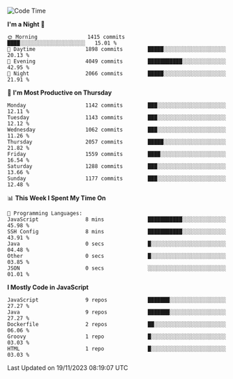 <!--START_SECTION:waka-->
![Code Time](http://img.shields.io/badge/Code%20Time-1%2C316%20hrs%2036%20mins-blue)

**I'm a Night 🦉** 

```text
🌞 Morning                1415 commits        ████░░░░░░░░░░░░░░░░░░░░░   15.01 % 
🌆 Daytime                1898 commits        █████░░░░░░░░░░░░░░░░░░░░   20.13 % 
🌃 Evening                4049 commits        ███████████░░░░░░░░░░░░░░   42.95 % 
🌙 Night                  2066 commits        █████░░░░░░░░░░░░░░░░░░░░   21.91 % 
```
📅 **I'm Most Productive on Thursday** 

```text
Monday                   1142 commits        ███░░░░░░░░░░░░░░░░░░░░░░   12.11 % 
Tuesday                  1143 commits        ███░░░░░░░░░░░░░░░░░░░░░░   12.12 % 
Wednesday                1062 commits        ███░░░░░░░░░░░░░░░░░░░░░░   11.26 % 
Thursday                 2057 commits        █████░░░░░░░░░░░░░░░░░░░░   21.82 % 
Friday                   1559 commits        ████░░░░░░░░░░░░░░░░░░░░░   16.54 % 
Saturday                 1288 commits        ███░░░░░░░░░░░░░░░░░░░░░░   13.66 % 
Sunday                   1177 commits        ███░░░░░░░░░░░░░░░░░░░░░░   12.48 % 
```


📊 **This Week I Spent My Time On** 

```text
💬 Programming Languages: 
JavaScript               8 mins              ███████████░░░░░░░░░░░░░░   45.98 % 
SSH Config               8 mins              ███████████░░░░░░░░░░░░░░   43.91 % 
Java                     0 secs              █░░░░░░░░░░░░░░░░░░░░░░░░   04.48 % 
Other                    0 secs              █░░░░░░░░░░░░░░░░░░░░░░░░   03.85 % 
JSON                     0 secs              ░░░░░░░░░░░░░░░░░░░░░░░░░   01.01 % 
```

**I Mostly Code in JavaScript** 

```text
JavaScript               9 repos             ███████░░░░░░░░░░░░░░░░░░   27.27 % 
Java                     9 repos             ███████░░░░░░░░░░░░░░░░░░   27.27 % 
Dockerfile               2 repos             ██░░░░░░░░░░░░░░░░░░░░░░░   06.06 % 
Groovy                   1 repo              █░░░░░░░░░░░░░░░░░░░░░░░░   03.03 % 
HTML                     1 repo              █░░░░░░░░░░░░░░░░░░░░░░░░   03.03 % 
```




 Last Updated on 19/11/2023 08:19:07 UTC
<!--END_SECTION:waka-->
